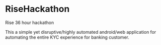 # RiseHackathon
Rise 36 hour hackathon

This a simple yet disruptive/highly automated android/web application for automating the entire KYC experience for banking customer.
